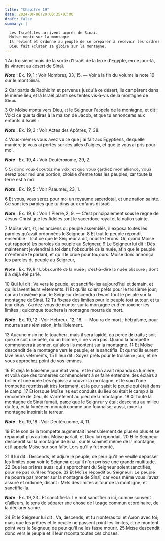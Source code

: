 ```yaml
---
title: "Chapitre 19"
date: 2024-09-06T20:00:35+02:00
draft: false
summary: |
  
  Les Israélites arrivent auprès de Sinaï.
  Moïse monte sur la montagne.
  Il revient et ordonne au peuple de se préparer à recevoir les ordres du Seigneur.
  Dieu fait éclater sa gloire sur la montagne.
---
```



1 Au troisième mois de la sortie d'Israël de la terre d'Egypte, en ce jour-là, ils vinrent au désert de Sinaï.

***Note*** :  Ex. 19, 1 : Voir Nombres, 33, 15. ― Voir à la fin du volume la note 10 sur le mont Sinaï.

2 Car partis de Raphidim et parvenus jusqu'à ce désert, ils campèrent dans le même lieu, et là Israël planta ses tentes vis-à-vis de la montagne de Sinaï.


3 Or Moïse monta vers Dieu, et le Seigneur l'appela de la montagne, et dit : Voici ce que tu diras à la maison de Jacob, et que tu annonceras aux enfants d'Israël :

***Note*** :  Ex. 19, 3 : Voir Actes des Apôtres, 7, 38.

4 Vous-mêmes vous avez vu ce que j'ai fait aux Egyptiens, de quelle manière je vous ai portés sur des ailes d'aigles, et que je vous ai pris pour moi.

***Note*** :  Ex. 19, 4 : Voir Deutéronome, 29, 2.

5 Si donc vous écoutez ma voix, et que vous gardiez mon alliance, vous serez pour moi une portion, choisie d'entre tous les peuples; car toute la terre est à moi.

***Note*** :  Ex. 19, 5 : Voir Psaumes, 23, 1.

6 Et vous, vous serez pour moi un royaume sacerdotal, et une nation sainte. Ce sont les paroles que tu diras aux enfants d'Israël.

***Note*** :  Ex. 19, 6 : Voir 1 Pierre, 2, 9. ― C’est principalement sous le règne de Jésus-Christ que les fidèles sont le sacerdoce royal et la nation sainte.


7 Moïse vint, et, les anciens du peuple assemblés, il exposa toutes les paroles qu'avait ordonnées le Seigneur. 8 Et tout le peuple répondit ensemble : Tout ce que le Seigneur a dit, nous le ferons. Or, quand Moïse eut rapporté les paroles du peuple au Seigneur, 9 Le Seigneur lui dit : Dès maintenant je viendrai à toi dans l'obscurité de la nuée, afin que le peuple m'entende te parlant, et qu'il te croie pour toujours. Moïse donc annonça les paroles du peuple au Seigneur,

***Note*** :  Ex. 19, 9 : L’obscurité de la nuée ; c’est-à-dire la nuée obscure ; dont il a déjà été parlé.


10 Qui lui dit : Va vers le peuple, et sanctifie-les aujourd'hui et demain, et qu'ils lavent leurs vêtements. 11 Et qu'ils soient prêts pour le troisième jour; car au troisième jour, le Seigneur descendra devant tout le peuple sur la montagne de Sinaï. 12 Tu fixeras des limites pour le peuple tout autour, et tu leur diras : Gardez-vous de monter sur la montagne et d'en toucher les limites ; quiconque touchera la montagne mourra de mort.

***Note*** :  Ex. 19, 12 : Voir Hébreux, 12, 18. ― Mourra de mort ; hébraïsme, pour mourra sans rémission, infailliblement.

13 Aucune main ne le touchera, mais il sera lapidé, ou percé de traits ; soit que ce soit une bête, ou un homme, il ne vivra pas. Quand la trompette commencera à sonner, qu'alors ils montent sur la montagne. 14 Et Moïse descendit de la montagne vers le peuple, et le sanctifia. Et quand ils eurent lavé leurs vêtements, 15 Il leur dit : Soyez prêts pour le troisième jour, et ne vous approchez point de vos femmes.


16 Et déjà le troisième jour était venu, et le matin avait répandu sa lumière, et voilà que des tonnerres commencèrent à se faire entendre, des éclairs à briller et une nuée très épaisse à couvrir la montagne, et le son d'une trompette retentissait très fortement, et la peur saisit le peuple qui était dans le camp. 17 Et lorsque Moïse les eut conduits du lieu où était le camp à la rencontre de Dieu, ils s'arrêtèrent au pied de la montagne. 18 Or toute la montagne de Sinaï fumait, parce que le Seigneur y était descendu au milieu du feu, et la fumée en montait comme une fournaise; aussi, toute la montagne inspirait la terreur.

***Note*** :  Ex. 19, 18 : Voir Deutéronome, 4, 11.

19 Et le son de la trompette augmentait insensiblement de plus en plus et se répandait plus au loin. Moïse parlait, et Dieu lui répondait. 20 Et le Seigneur descendit sur la montagne de Sinaï, sur le sommet même de la montagne, et il appela Moïse sur son faîte. Lors qu'il y fut monté,


21 Il lui dit : Descends, et adjure le peuple, de peur qu'il ne veuille dépasser les limites pour voir le Seigneur et qu'il n'en périsse une grande multitude. 22 Que les prêtres aussi qui s'approchent du Seigneur soient sanctifiés, pour ne pas qu'il les frappe. 23 Et Moïse répondit au Seigneur : Le peuple ne pourra pas monter sur la montagne de Sinaï; car vous même vous l'avez assuré et ordonné, disant : Mets des limites autour de la montagne, et sanctifie-la.

***Note*** :  Ex. 19, 23 : Et sanctifie-la. Le mot sanctifier a ici, comme souvent d’ailleurs, le sens de séparer une chose de l’usage commun et ordinaire, de la déclarer sainte.

24 Et le Seigneur lui dit : Va, descends; et tu monteras toi et Aaron avec toi; mais que les prêtres et le peuple ne passent point les limites, et ne montent point vers le Seigneur, de peur qu'il ne les fasse mourir. 25 Moïse descendit donc vers le peuple et il leur raconta toutes ces choses.

